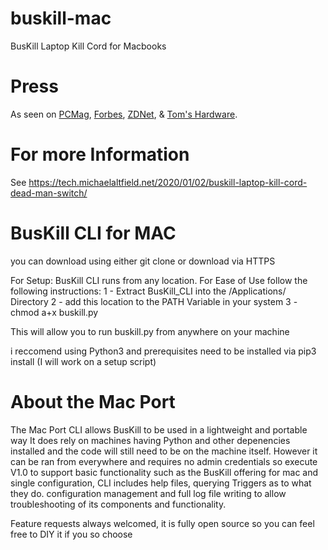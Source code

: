 # buskill-mac
BusKill Laptop Kill Cord for Macbooks

# Press

As seen on [PCMag](https://www.forbes.com/sites/daveywinder/2020/01/03/this-20-usb-cable-is-a-dead-mans-switch-for-your-linux-laptop/), [Forbes](https://www.pcmag.com/news/372806/programmers-usb-cable-can-kill-laptop-if-machine-is-yanked), [ZDNet](https://www.zdnet.com/article/new-usb-cable-kills-your-linux-laptop-if-stolen-in-a-public-place/), & [Tom's Hardware](https://www.tomshardware.com/news/the-buskill-usb-cable-secures-your-laptop-against-thieves).

# For more Information

See https://tech.michaelaltfield.net/2020/01/02/buskill-laptop-kill-cord-dead-man-switch/

# BusKill CLI for MAC

you can download using either git clone or download via HTTPS

For Setup:
BusKill CLI runs from any location. 
For Ease of Use follow the following instructions: 
1 - Extract BusKill_CLI into the /Applications/ Directory 
2 - add this location to the PATH Variable in your system 
3 - chmod a+x buskill.py 

This will allow you to run buskill.py from anywhere on your machine 

i reccomend using Python3 and prerequisites need to be installed via pip3 install (I will work on a setup script) 


# About the Mac Port 

The Mac Port CLI allows BusKill to be used in a lightweight and portable way 
It does rely on machines having Python and other depenencies installed and the code will still need to be on the machine itself. However it can be ran from everywhere and requires no admin credentials so execute 
V1.0 to support basic functionality such as the BusKill offering for mac and single configuration, CLI includes help files, querying Triggers as to what they do. configuration management and full log file writing to allow troubleshooting of its components and functionality. 

Feature requests always welcomed, it is fully open source so you can feel free to DIY it if you so choose 
